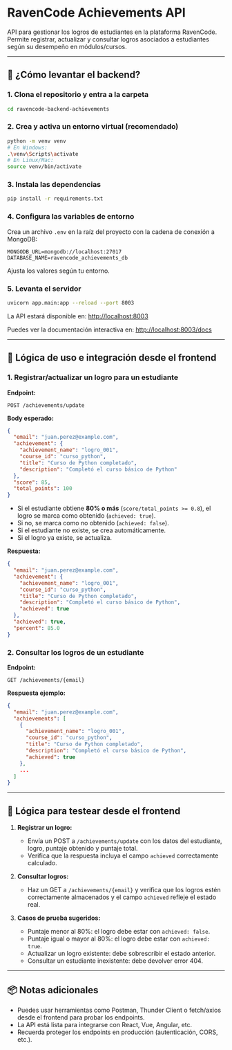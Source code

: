 # RavenCode Achievements API

API para gestionar los logros de estudiantes en la plataforma RavenCode. Permite registrar, actualizar y consultar logros asociados a estudiantes según su desempeño en módulos/cursos.

---

## 🚀 ¿Cómo levantar el backend?

### 1. Clona el repositorio y entra a la carpeta
```bash
cd ravencode-backend-achievements
```

### 2. Crea y activa un entorno virtual (recomendado)
```bash
python -m venv venv
# En Windows:
.\venv\Scripts\activate
# En Linux/Mac:
source venv/bin/activate
```

### 3. Instala las dependencias
```bash
pip install -r requirements.txt
```

### 4. Configura las variables de entorno
Crea un archivo `.env` en la raíz del proyecto con la cadena de conexión a MongoDB:
```
MONGODB_URL=mongodb://localhost:27017
DATABASE_NAME=ravencode_achievements_db
```
Ajusta los valores según tu entorno.

### 5. Levanta el servidor
```bash
uvicorn app.main:app --reload --port 8003
```

La API estará disponible en: [http://localhost:8003](http://localhost:8003)

Puedes ver la documentación interactiva en: [http://localhost:8003/docs](http://localhost:8003/docs)

---

## 🧠 Lógica de uso e integración desde el frontend

### 1. Registrar/actualizar un logro para un estudiante

**Endpoint:**
```
POST /achievements/update
```

**Body esperado:**
```json
{
  "email": "juan.perez@example.com",
  "achievement": {
    "achievement_name": "logro_001",
    "course_id": "curso_python",
    "title": "Curso de Python completado",
    "description": "Completó el curso básico de Python"
  },
  "score": 85,
  "total_points": 100
}
```

- Si el estudiante obtiene **80% o más** (`score/total_points >= 0.8`), el logro se marca como obtenido (`achieved: true`).
- Si no, se marca como no obtenido (`achieved: false`).
- Si el estudiante no existe, se crea automáticamente.
- Si el logro ya existe, se actualiza.

**Respuesta:**
```json
{
  "email": "juan.perez@example.com",
  "achievement": {
    "achievement_name": "logro_001",
    "course_id": "curso_python",
    "title": "Curso de Python completado",
    "description": "Completó el curso básico de Python",
    "achieved": true
  },
  "achieved": true,
  "percent": 85.0
}
```

### 2. Consultar los logros de un estudiante

**Endpoint:**
```
GET /achievements/{email}
```

**Respuesta ejemplo:**
```json
{
  "email": "juan.perez@example.com",
  "achievements": [
    {
      "achievement_name": "logro_001",
      "course_id": "curso_python",
      "title": "Curso de Python completado",
      "description": "Completó el curso básico de Python",
      "achieved": true
    },
    ...
  ]
}
```

---

## 🧪 Lógica para testear desde el frontend

1. **Registrar un logro:**
   - Envía un POST a `/achievements/update` con los datos del estudiante, logro, puntaje obtenido y puntaje total.
   - Verifica que la respuesta incluya el campo `achieved` correctamente calculado.

2. **Consultar logros:**
   - Haz un GET a `/achievements/{email}` y verifica que los logros estén correctamente almacenados y el campo `achieved` refleje el estado real.

3. **Casos de prueba sugeridos:**
   - Puntaje menor al 80%: el logro debe estar con `achieved: false`.
   - Puntaje igual o mayor al 80%: el logro debe estar con `achieved: true`.
   - Actualizar un logro existente: debe sobrescribir el estado anterior.
   - Consultar un estudiante inexistente: debe devolver error 404.

---

## 📦 Notas adicionales
- Puedes usar herramientas como Postman, Thunder Client o fetch/axios desde el frontend para probar los endpoints.
- La API está lista para integrarse con React, Vue, Angular, etc.
- Recuerda proteger los endpoints en producción (autenticación, CORS, etc.).
